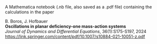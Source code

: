 A Mathematica notebook (.nb file, also saved as a .pdf file) containing the calculations in the paper  

B. Boros, J. Hofbauer  
**Oscillations in planar deficiency-one mass-action systems**  
*Journal of Dynamics and Differential Equations*, 36(1):S175-S197, 2024  
https://link.springer.com/content/pdf/10.1007/s10884-021-10051-z.pdf
